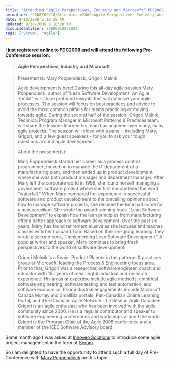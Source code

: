 ```yaml
---
title: "Attending “Agile Perspectives, Industry and Microsoft” PDC2008 Pre-Conference Session"
permalink: /2008/09/10/Attending-e2809cAgile-Perspectives-Industry-and-Microsofte2809d-PDC2008-Pre-Conference-Session/
date: 9/10/2008 5:10:28 AM
updated: 9/10/2008 5:10:28 AM
disqusIdentifier: 20080910051028
tags: ["Scrum", "Agile"]
---
```

#### I just registered online to [PDC2008](http://www.microsoftpdc.com/Default.aspx) and will attend the following Pre-Conference session:

> #### Agile Perspectives, Industry and Microsoft
<!-- more -->
> 
> Presenter(s): Mary Poppendieck, Grigori Melnik
> 
> Agile development is here! During this all-day agile session Mary Poppendieck, author of "Lean Software Development: An Agile Toolkit" will share profound insights that will optimize your agile processes. The session will focus on best practices and advice to avoid the most common pitfalls for teams practicing or moving towards agile. During the second half of the session, Grigori Melnik, Technical Program Manager in Microsoft Patterns & Practices team, will share the lessons learned his team has acquired over many, many agile projects. The session will close with a panel - including Mary, Grigori, and a few guest speakers - for you to ask your tough questions around agile development.
> 
> About the presenter(s):
> 
> Mary Poppendieck started her career as a process control programmer, moved on to manage the IT department of a manufacturing plant, and then ended up in product development, where she was both product manager and department manager. After Mary left the corporate world in 1998, she found herself managing a government software project where she first encountered the word "waterfall.” When Mary compared her experience in successful software and product development to the prevailing opinions about how to manage software projects, she decided the time had come for a new paradigm. She wrote the award-winning book "Lean Software Development” to explain how the lean principles from manufacturing offer a better approach to software development. Over the past six years, Mary has found retirement elusive as she lectures and teaches classes with her husband Tom. Based on their on-going learning, they wrote a second book, "Implementing Lean Software Development.” A popular writer and speaker, Mary continues to bring fresh perspectives to the world of software development.
> 
> Grigori Melnik is a Senior Product Planner in the patterns & practices group at Microsoft, leading the Process & Engineering focus area. Prior to that, Grigori was a researcher, software engineer, coach and educator with 15+ years of meaningful industrial and research experience. His areas of expertise include agile methods, empirical software engineering, software testing and test automation, and software economics. Prior industrial engagements include Microsoft Canada Money and SmallBiz portals, Pan-Canadian Online Learning Portal, and The Canadian Agile Network - Le Réseau Agile Canadien. Grigori is an agile enthusiast who has been involved with the agile community since 2000. He is a regular contributor and speaker to software engineering conferences and workshops around the world. Grigori is the Program Chair of the Agile 2008 conference and a member of the IEEE Software Advisory board.

Some month ago I was asked at [Innoveo Solutions](http://www.innoveo.com/) to introduce some agile project management in the form of [Scrum](http://en.wikipedia.org/wiki/Scrum_(development)).

So I am delighted to have the opportunity to attend such a full day of Pre-Conference with [Mary Poppendieck](http://www.poppendieck.com/) on this topic.
